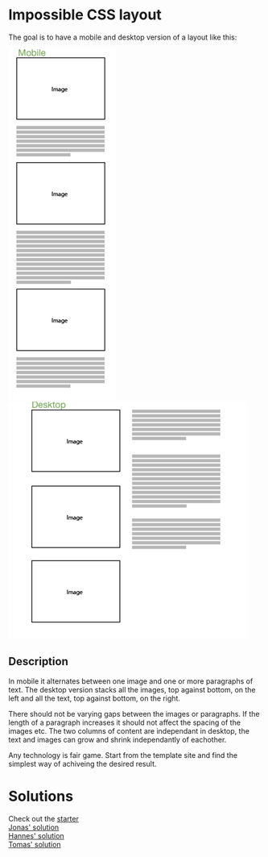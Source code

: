 # Impossible CSS layout

The goal is to have a mobile and desktop version of a layout like this:

![Example of the layout](./mobile_example.png)
![Example of the layout](./desktop_example.png)

## Description

In mobile it alternates between one image and one or more paragraphs of text. The desktop version stacks all the images, top against bottom, on the left and all the text, top against bottom, on the right.

There should not be varying gaps between the images or paragraphs. If the length of a paragraph increases it should not affect the spacing of the images etc. The two columns of content are independant in desktop, the text and images can grow and shrink independantly of eachother.

Any technology is fair game. Start from the template site and find the simplest way of achiveing the desired result.

# Solutions

Check out the [starter](starter/)  
[Jonas' solution](Jonas/)  
[Hannes' solution](Hannes/)  
[Tomas' solution](Tomas/)
